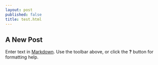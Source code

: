 ```yaml
---
layout: post
published: false
title: test.html
---
```


## A New Post

Enter text in [Markdown](http://daringfireball.net/projects/markdown/). Use the toolbar above, or click the **?** button for formatting help.
